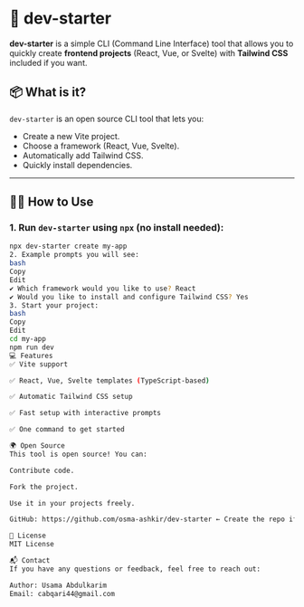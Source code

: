 # 🚀 dev-starter

**dev-starter** is a simple CLI (Command Line Interface) tool that allows you to quickly create **frontend projects** (React, Vue, or Svelte) with **Tailwind CSS** included if you want.

## 📦 What is it?

`dev-starter` is an open source CLI tool that lets you:
- Create a new Vite project.
- Choose a framework (React, Vue, Svelte).
- Automatically add Tailwind CSS.
- Quickly install dependencies.

---

## 🧑‍💻 How to Use

### 1. Run `dev-starter` using `npx` (no install needed):

```bash
npx dev-starter create my-app
2. Example prompts you will see:
bash
Copy
Edit
✔ Which framework would you like to use? React
✔ Would you like to install and configure Tailwind CSS? Yes
3. Start your project:
bash
Copy
Edit
cd my-app
npm run dev
💻 Features
✅ Vite support

✅ React, Vue, Svelte templates (TypeScript-based)

✅ Automatic Tailwind CSS setup

✅ Fast setup with interactive prompts

✅ One command to get started

🌍 Open Source
This tool is open source! You can:

Contribute code.

Fork the project.

Use it in your projects freely.

GitHub: https://github.com/osma-ashkir/dev-starter ← Create the repo if it doesn’t exist

📜 License
MIT License

📬 Contact
If you have any questions or feedback, feel free to reach out:

Author: Usama Abdulkarim
Email: cabqari44@gmail.com